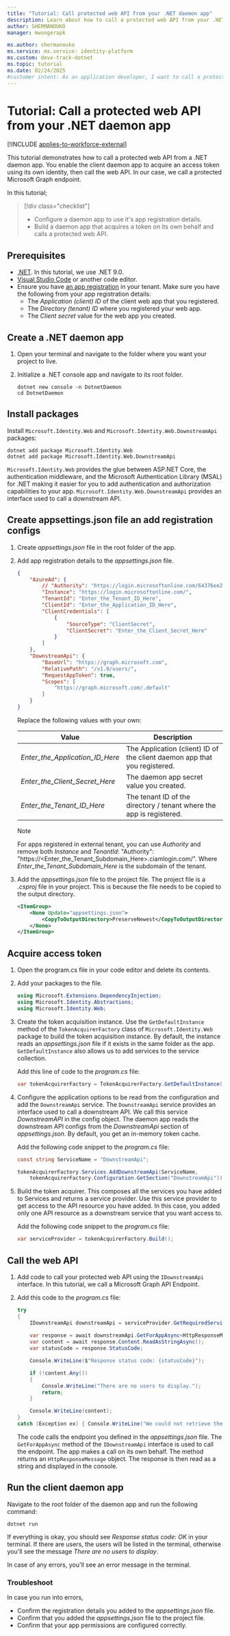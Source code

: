 ```yaml
---
title: "Tutorial: Call protected web API from your .NET daemon app"
description: Learn about how to call a protected web API from your .NET client daemon app. In this tutorial, we call Microsoft Graph API. 
author: SHERMANOUKO
manager: mwongerapk

ms.author: shermanouko
ms.service: ms.service: identity-platform
ms.custom: devx-track-dotnet
ms.topic: tutorial
ms.date: 02/24/2025
#customer intent: As an application developer, I want to call a protected web API from my daemon app using the Microsoft identity platform.
---
```


# Tutorial: Call a protected web API from your .NET daemon app

[!INCLUDE [applies-to-workforce-external](../external-id/includes/applies-to-workforce-external.md)]

This tutorial demonstrates how to call a protected web API from a .NET daemon app. You enable the client daemon app to acquire an access token using its own identity, then call the web API. In our case, we call a protected Microsoft Graph endpoint.

In this tutorial;

> [!div class="checklist"]
>
> - Configure a daemon app to use it's app registration details.
> - Build a daemon app that acquires a token on its own behalf and calls a protected web API.

## Prerequisites

- [.NET](https://dotnet.microsoft.com/download). In this tutorial, we use .NET 9.0.
- [Visual Studio Code](https://code.visualstudio.com/download) or another code editor.
- Ensure you have [an app registration](./quickstart-register-app.md) in your tenant. Make sure you have the following from your app registration details:
    - The *Application (client) ID* of the client web app that you registered.
    - The *Directory (tenant) ID* where you registered your web app.
    - The *Client secret* value for the web app you created.

## Create a .NET daemon app

1. Open your terminal and navigate to the folder where you want your project to live.
1. Initialize a .NET console app and navigate to its root folder.

    ```dotnetcli
    dotnet new console -n DotnetDaemon
    cd DotnetDaemon
    ```

## Install packages

Install `Microsoft.Identity.Web` and `Microsoft.Identity.Web.DownstreamApi` packages:

```dotnetcli
dotnet add package Microsoft.Identity.Web
dotnet add package Microsoft.Identity.Web.DownstreamApi
```

`Microsoft.Identity.Web` provides the glue between ASP.NET Core, the authentication middleware, and the Microsoft Authentication Library (MSAL) for .NET making it easier for you to add authentication and authorization capabilities to your app. `Microsoft.Identity.Web.DownstreamApi` provides an interface used to call a downstream API.

## Create appsettings.json file an add registration configs

1. Create *appsettings.json* file in the root folder of the app.
1. Add app registration details to the *appsettings.json* file.

    ```json
    {
        "AzureAd": {
            // "Authority": "https://login.microsoftonline.com/64376ee2-9871-401c-a9ab-1ce83eb7c486",
            "Instance": "https://login.microsoftonline.com/",
            "TenantId": "Enter_the_Tenant_ID_Here",
            "ClientId": "Enter_the_Application_ID_Here",
            "ClientCredentials": [
                {
                    "SourceType": "ClientSecret",
                    "ClientSecret": "Enter_the_Client_Secret_Here"
                }
            ]
        },
        "DownstreamApi": {
            "BaseUrl": "https://graph.microsoft.com",
            "RelativePath": "/v1.0/users/",
            "RequestAppToken": true,
            "Scopes": [
                "https://graph.microsoft.com/.default"
            ]
        }
    }
    ```
    
     Replace the following values with your own:

    | Value | Description |
    |--------------------------------------------|----------------------------------------------------------------|
    |*Enter_the_Application_ID_Here*| The Application (client) ID of the client daemon app that you registered.     |
    |*Enter_the_Client_Secret_Here*| The daemon app secret value you created.                                       |
    |*Enter_the_Tenant_ID_Here*| The tenant ID of the directory / tenant where the app is registered.|

    > [!Note]
    > For apps registered in external tenant, you can use *Authority* and remove both *Instance* and *TenantId*: "Authority": "https://<Enter_the_Tenant_Subdomain_Here>.ciamlogin.com/". Where *Enter_the_Tenant_Subdomain_Here* is the subdomain of the tenant.

1. Add the *appsettings.json* file to the project file. The project file is a *.csproj* file in your project. This is because the file needs to be copied to the output directory.

    ```xml
    <ItemGroup>
        <None Update="appsettings.json">
            <CopyToOutputDirectory>PreserveNewest</CopyToOutputDirectory>
        </None>
    </ItemGroup>
    ```

## Acquire access token

1. Open the program.cs file in your code editor and delete its contents.

1. Add your packages to the file.

    ```csharp
    using Microsoft.Extensions.DependencyInjection;
    using Microsoft.Identity.Abstractions;
    using Microsoft.Identity.Web;
    ```

1. Create the token acquisition instance. Use the `GetDefaultInstance` method of the `TokenAcquirerFactory` class of `Microsoft.Identity.Web` package to build the token acquisition instance. By default, the instance reads an *appsettings.json* file if it exists in the same folder as the app. `GetDefaultInstance` also allows us to add services to the service collection.

    Add this line of code to the *program.cs* file:

    ```csharp
    var tokenAcquirerFactory = TokenAcquirerFactory.GetDefaultInstance();
    ```

1. Configure the application options to be read from the configuration and add the `DownstreamApi` service. The `DownstreamApi` service provides an interface used to call a downstream API. We call this service *DownstreamAPI* in the config object. The daemon app reads the downstream API configs from the *DownstreamApi* section of *appsettings.json*. By default, you get an in-memory token cache.

    Add the following code snippet to the *program.cs* file:

    ```csharp
    const string ServiceName = "DownstreamApi";
    
    tokenAcquirerFactory.Services.AddDownstreamApi(ServiceName,
        tokenAcquirerFactory.Configuration.GetSection("DownstreamApi"));

1. Build the token acquirer. This composes all the services you have added to Services and returns a service provider. Use this service provider to get access to the API resource you have added. In this case, you added only one API resource as a downstream service that you want access to.

    Add the following code snippet to the *program.cs* file:

    ```csharp
    var serviceProvider = tokenAcquirerFactory.Build();
    ```

## Call the web API

1. Add code to call your protected web API using the `IDownstreamApi` interface. In this tutorial, we call a Microsoft Graph API Endpoint.

1. Add this code to the *program.cs* file:

    ```csharp
    try
    {
        IDownstreamApi downstreamApi = serviceProvider.GetRequiredService<IDownstreamApi>();
        
        var response = await downstreamApi.GetForAppAsync<HttpResponseMessage>("DownstreamApi");
        var content = await response.Content.ReadAsStringAsync();
        var statusCode = response.StatusCode;
    
        Console.WriteLine($"Response status code: {statusCode}");
    
        if (!content.Any())
        {
            Console.WriteLine("There are no users to display.");
            return;
        }
    
        Console.WriteLine(content);
    }
    catch (Exception ex) { Console.WriteLine("We could not retrieve the user's list: " + $"{ex}"); }
    ```

    The code calls the endpoint you defined in the *appsettings.json* file. The `GetForAppAsync` method of the `IDownstreamApi` interface is used to call the endpoint. The app makes a call on its own behalf. The method returns an `HttpResponseMessage` object. The response is then read as a string and displayed in the console.

## Run the client daemon app

Navigate to the root folder of the daemon app and run the following command:

```dotnetcli
dotnet run
```

If everything is okay, you should see *Response status code: OK* in your terminal. If there are users, the users will be listed in the terminal, otherwise you'll see the message *There are no users to display*.

In case of any errors, you'll see an error message in the terminal.

### Troubleshoot

In case you run into errors, 

- Confirm the registration details you added to the *appsettings.json* file. 
- Confirm that you added the *appsettings.json* file to the project file.
- Confirm that your app permissions are configured correctly.
